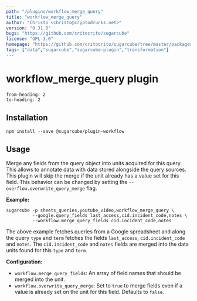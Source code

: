 ```yaml
---
path: "/plugins/workflow_merge_query"
title: "workflow_merge_query"
author: "Christo <christo@cryptodrunks.net>"
version: "0.31.0"
bugs: "https://github.com/critocrito/sugarcube"
license: "GPL-3.0"
homepage: "https://github.com/critocrito/sugarcube/tree/master/packages/plugin-workflow#readme"
tags: ["data","sugarcube","sugarcube-plugin","transformation"]
---
```

# workflow_merge_query plugin

```toc
from-heading: 2
to-heading: 2
```

## Installation

```shell
npm install --save @sugarcube/plugin-workflow
```


## Usage

Merge any fields from the query object into units acquired for this query. This allows to annotate data with data stored alongside the query sources. This plugin will skip the merge if the unit already has a value set for this field. This behavior can be changed by setting the `--overflow.overwrite_query_merge` flag.

**Example:**

```shell
sugarcube -p sheets_queries,youtube_video,workflow_merge_query \
          --google.query_fields last_access,cid.incident_code,notes \
          --workflow.merge_query_fields cid.incident_code,notes
```

The above example fetches queries from a Google spreadsheet and along the query `type` and `term` fetches the fields `last_access`, `cid.incident_code` and `notes`. The `cid.incident_code` and `notes` fields are merged into the data units found for this `type` and `term`.

**Configuration:**

-   `workflow.merge_query_fields`: An array of field names that should be merged into the unit.
-   `workflow.overwrite_query_merge`: Set to `true` to merge fields even if a value is already set on the unit for this field. Defaults to `false`.
